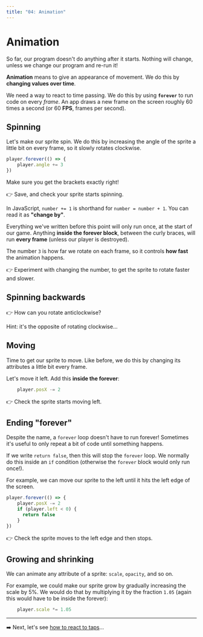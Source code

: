 ```yaml
---
title: "04: Animation"
---
```


# Animation

So far, our program doesn't do anything after it starts. Nothing will change, unless we change our program and re-run it!

**Animation** means to give an appearance of movement. We do this by **changing values over time**.

We need a way to react to time passing. We do this by using **`forever`** to run code on every _frame_.  An app draws a new frame on the screen roughly 60 times a second (or 60 **FPS**, frames per second).


## Spinning

Let's make our sprite spin. We do this by increasing the angle of the sprite a little bit on every frame, so it slowly rotates clockwise.

```js
player.forever(() => {
    player.angle += 3
})
```

Make sure you get the brackets exactly right!

👉 Save, and check your sprite starts spinning.

In JavaScript, `number += 1` is shorthand for `number = number + 1`. You can read it as **"change by"**. 

Everything we've written before this point will only run once, at the start of our game. Anything **inside the forever block**, between the curly braces, will run **every frame** (unless our player is destroyed).

The number `3` is how far we rotate on each frame, so it controls **how fast** the animation happens. 

👉 Experiment with changing the number, to get the sprite to rotate faster and slower.


## Spinning backwards

👉 How can you rotate anticlockwise?

Hint: it's the opposite of rotating clockwise...


## Moving

Time to get our sprite to move. Like before, we do this by changing its attributes a little bit every frame.

Let's move it left. Add this **inside the forever**:

```js
    player.posX -= 2
```

👉 Check the sprite starts moving left.


## Ending "forever"

Despite the name, a `forever` loop doesn't have to run forever! Sometimes it's useful to only repeat a bit of code until something happens.

If we write `return false`, then this will stop the `forever` loop. We normally do this inside an `if` condition (otherwise the `forever` block would only run once!).

For example, we can move our sprite to the left until it hits the left edge of the screen.

```js
player.forever(() => {
    player.posX -= 2
    if (player.left < 0) {
      return false
    }
})
```

👉 Check the sprite moves to the left edge and then stops.


## Growing and shrinking

We can animate any attribute of a sprite: `scale`, `opacity`, and so on.

For example, we could make our sprite grow by gradually increasing the scale by 5%. We would do that by multiplying it by the fraction `1.05` (again this would have to be inside the forever):

```js
    player.scale *= 1.05
```


---

➡️ Next, let's see [how to react to taps](05-events)...


